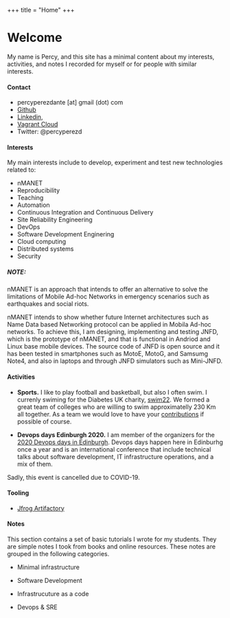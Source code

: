 +++
title = "Home"
+++

# Welcome

My name is Percy, and this site has a minimal content about my interests, activities, and notes I recorded for myself or for people with similar interests. 

#### Contact

* percyperezdante [at] gmail (dot) com  
* [Github](https://github.com/percyperezdante)
* [Linkedin](https://linkedin.com/in/percyperezaruni),
* [Vagrant Cloud](https://app.vagrantup.com/percyperezd)
* Twitter: @percyperezd 

#### Interests

My main interests include to develop, experiment and test new technologies related to:

* nMANET
* Reproducibility
* Teaching
* Automation 
* Continuous Integration and Continuous Delivery
* Site Reliability Engineering
* DevOps
* Software Development Enginering
* Cloud computing
* Distributed systems
* Security  

##### NOTE: 

nMANET is an approach that intends to offer an alternative to solve the limitations of Mobile Ad-hoc Networks in emergency scenarios such as earthquakes and social riots. 

nMANET intends to show whether future Internet architectures such as Name Data based Networking protocol can be applied in Mobila Ad-hoc networks. To achieve this, I am designing, implementing and testing JNFD, which is the prototype of nMANET, and that is functional in Andriod and Linux base mobile devices. The source code of JNFD is open source and it has been tested in smartphones such as MotoE, MotoG, and Samsumg Note4, and also in laptops and through JNFD simulators such as Mini-JNFD.

#### Activities

* **Sports.** I like to play football and basketball, but also I often swim. I currenly swiming for the Diabetes UK charity, [swim22](https://swim22.diabetes.org.uk). We formed a great team of colleges who are willing to swim approximatelly 230 Km all together. As a team we would love to have your [contributions](https://swim22.diabetes.org.uk/pages/wacky-whales) if possible of course.

* **Devops days Edinburgh 2020.** I am member of the organizers for the [2020 Devops days in Edinburgh](https://devopsdays.org/events/2020-edinburgh/contact/). Devops days happen here in Edinburhg once a year and is an international conference that include technical talks about software development, IT infrastructure operations, and a mix of them. 

Sadly, this event is cancelled due to COVID-19. 

####  Tooling

- [Jfrog Artifactory](notes/jfrog)



#### Notes

This section contains a set of basic tutorials I wrote for my students. They are simple notes I took from books and online resources. These notes are grouped in the following categories.

* Minimal infrastructure

* Software Development

* Infrastrucuture as a code

* Devops & SRE








